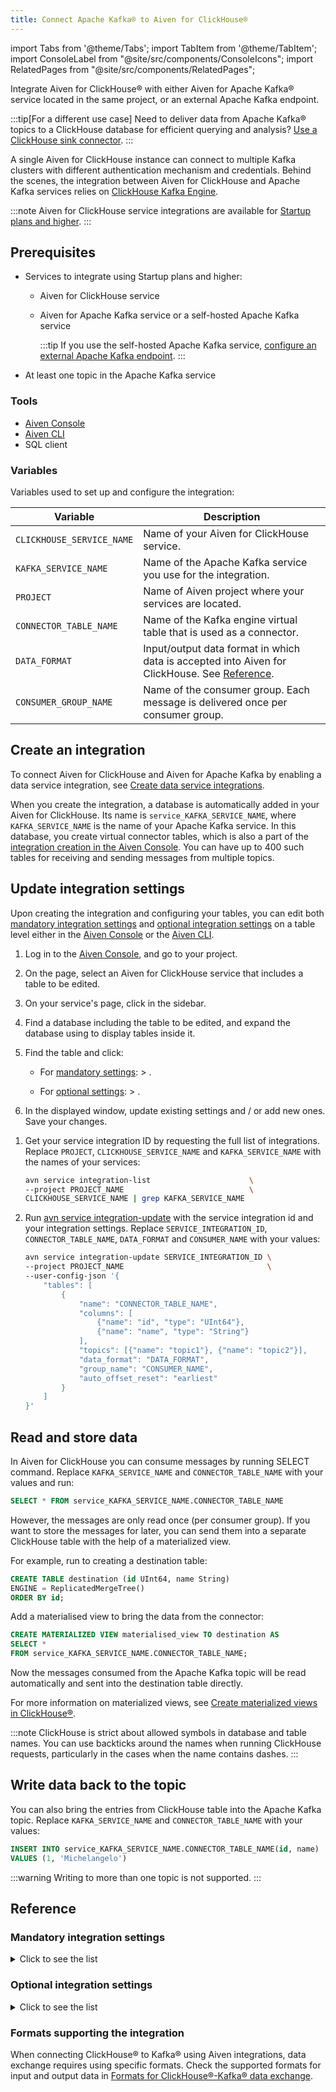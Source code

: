 ```yaml
---
title: Connect Apache Kafka® to Aiven for ClickHouse®
---
```


import Tabs from '@theme/Tabs';
import TabItem from '@theme/TabItem';
import ConsoleLabel from "@site/src/components/ConsoleIcons";
import RelatedPages from "@site/src/components/RelatedPages";

Integrate Aiven for ClickHouse® with either Aiven for Apache Kafka® service located in the same project, or an external Apache Kafka endpoint.

:::tip[For a different use case]
Need to deliver data from Apache Kafka® topics to a ClickHouse database for efficient querying
and analysis?
[Use a ClickHouse sink connector](/docs/products/kafka/kafka-connect/howto/clickhouse-sink-connector).
:::

A single Aiven for ClickHouse instance can connect to multiple Kafka clusters with
different authentication mechanism and credentials. Behind the scenes, the integration
between Aiven for ClickHouse and Apache Kafka services relies on
[ClickHouse Kafka Engine](https://clickhouse.com/docs/en/engines/table-engines/integrations/kafka/).

:::note
Aiven for ClickHouse service integrations are available for
[Startup plans and higher](https://aiven.io/pricing?product=clickhouse).
:::

## Prerequisites

-   Services to integrate using Startup plans and higher:
    -   Aiven for ClickHouse service
    -   Aiven for Apache Kafka service or a self-hosted Apache Kafka service

        :::tip
        If you use the self-hosted Apache Kafka service,
        [configure an external Apache Kafka endpoint](/docs/products/kafka/kafka-mirrormaker/howto/integrate-external-kafka-cluster#define-an-external-apache-kafka-service-integration-endpoint-via-aiven-console).
        :::

-   At least one topic in the Apache Kafka service

### Tools

-   [Aiven Console](https://console.aiven.io/)
-   [Aiven CLI](/docs/tools/cli)
-   SQL client

### Variables

Variables used to set up and configure the integration:

| Variable                  | Description                                                                                                |
| ------------------------- | ---------------------------------------------------------------------------------------------------------- |
| `CLICKHOUSE_SERVICE_NAME` | Name of your Aiven for ClickHouse service.                                                                 |
| `KAFKA_SERVICE_NAME`      | Name of the Apache Kafka service you use for the integration.                                              |
| `PROJECT`                 | Name of Aiven project where your services are located.                                                     |
| `CONNECTOR_TABLE_NAME`    | Name of the Kafka engine virtual table that is used as a connector.                                        |
| `DATA_FORMAT`             | Input/output data format in which data is accepted into Aiven for ClickHouse. See [Reference](#reference). |
| `CONSUMER_GROUP_NAME`     | Name of the consumer group. Each message is delivered once per consumer group.                             |

## Create an integration

To connect Aiven for ClickHouse and Aiven for Apache Kafka by enabling a
data service integration, see
[Create data service integrations](/docs/products/clickhouse/howto/data-service-integration#create-apache-kafka-integrations).

When you create the integration, a database is automatically added in your Aiven for
ClickHouse. Its name is `service_KAFKA_SERVICE_NAME`, where `KAFKA_SERVICE_NAME` is the
name of your Apache Kafka service. In this database, you create virtual connector tables,
which is also a part of the
[integration creation in the Aiven Console](/docs/products/clickhouse/howto/data-service-integration#create-apache-kafka-integrations).
You can have up to 400 such tables for receiving and sending messages from multiple topics.

## Update integration settings

Upon creating the integration and configuring your tables, you can edit both
[mandatory integration settings](/docs/products/clickhouse/howto/integrate-kafka#mandatory-integration-settings)
and
[optional integration settings](/docs/products/clickhouse/howto/integrate-kafka#optional-integration-settings)
on a table level either in the [Aiven Console](https://console.aiven.io/) or the
[Aiven CLI](/docs/tools/cli).

<Tabs groupId="group1">
<TabItem value="gui" label="Console" default>

1.  Log in to the [Aiven Console](https://console.aiven.io/), and go to your project.
1.  On the <ConsoleLabel name="Services"/> page, select an Aiven for ClickHouse service
    that includes a table to be edited.
1.  On your service's page, click <ConsoleLabel name="databasesandtables"/> in the
    sidebar.
1.  Find a database including the table to be edited, and expand the database using
    <ConsoleLabel name="downarrow"/> to display tables inside it.
1.  Find the table and click:

    - For
      [mandatory settings](/docs/products/clickhouse/howto/integrate-kafka#mandatory-integration-settings):
      <ConsoleLabel name="actions"/> >
      <ConsoleLabel name="edittable"/>.

    - For
      [optional settings](/docs/products/clickhouse/howto/integrate-kafka#optional-integration-settings):
      <ConsoleLabel name="actions"/> >
      <ConsoleLabel name="advancedconfiguration"/>.

1.  In the displayed window, update existing settings and / or add new ones. Save your
    changes.

</TabItem>
<TabItem value="cli" label="CLI">

1.  Get your service integration ID by requesting the full list of integrations. Replace
    `PROJECT`, `CLICKHOUSE_SERVICE_NAME` and `KAFKA_SERVICE_NAME` with the names of your
    services:

     ```bash
     avn service integration-list                      \
     --project PROJECT_NAME                            \
     CLICKHOUSE_SERVICE_NAME | grep KAFKA_SERVICE_NAME
     ```

1.  Run
    [avn service integration-update](/docs/tools/cli/service/integration#avn%20service%20integration-update)
    with the service integration id and your integration settings. Replace
    `SERVICE_INTEGRATION_ID`, `CONNECTOR_TABLE_NAME`, `DATA_FORMAT` and `CONSUMER_NAME`
    with your values:

    ```bash {6-14}
    avn service integration-update SERVICE_INTEGRATION_ID \
    --project PROJECT_NAME                                \
    --user-config-json '{
        "tables": [
            {
                "name": "CONNECTOR_TABLE_NAME",
                "columns": [
                    {"name": "id", "type": "UInt64"},
                    {"name": "name", "type": "String"}
                ],
                "topics": [{"name": "topic1"}, {"name": "topic2"}],
                "data_format": "DATA_FORMAT",
                "group_name": "CONSUMER_NAME",
                "auto_offset_reset": "earliest"
            }
        ]
    }'
    ```

</TabItem>
</Tabs>

## Read and store data

In Aiven for ClickHouse you can consume messages by running SELECT
command. Replace `KAFKA_SERVICE_NAME` and `CONNECTOR_TABLE_NAME` with
your values and run:

```sql
SELECT * FROM service_KAFKA_SERVICE_NAME.CONNECTOR_TABLE_NAME
```

However, the messages are only read once (per consumer group). If you
want to store the messages for later, you can send them into a separate
ClickHouse table with the help of a materialized view.

For example, run to creating a destination table:

```sql
CREATE TABLE destination (id UInt64, name String)
ENGINE = ReplicatedMergeTree()
ORDER BY id;
```

Add a materialised view to bring the data from the connector:

```sql
CREATE MATERIALIZED VIEW materialised_view TO destination AS
SELECT *
FROM service_KAFKA_SERVICE_NAME.CONNECTOR_TABLE_NAME;
```

Now the messages consumed from the Apache Kafka topic will be read
automatically and sent into the destination table directly.

For more information on materialized views, see
[Create materialized views in ClickHouse®](/docs/products/clickhouse/howto/materialized-views).

:::note
ClickHouse is strict about allowed symbols in database and table names.
You can use backticks around the names when running ClickHouse requests,
particularly in the cases when the name contains dashes.
:::

## Write data back to the topic

You can also bring the entries from ClickHouse table into the Apache
Kafka topic. Replace `KAFKA_SERVICE_NAME` and `CONNECTOR_TABLE_NAME`
with your values:

```sql
INSERT INTO service_KAFKA_SERVICE_NAME.CONNECTOR_TABLE_NAME(id, name)
VALUES (1, 'Michelangelo')
```

:::warning
Writing to more than one topic is not supported.
:::

## Reference

### Mandatory integration settings

<details><summary>
Click to see the list
</summary>
-   `name` - name of the connector table
-   `columns` - array of columns with names and types
-   `topics` - array of topics to pull data from
-   `data_format` - format for input data
    ([see supported formats](/docs/products/clickhouse/reference/supported-input-output-formats))
-   `group_name` - consumer group name to be created on your behalf
</details>

### Optional integration settings

<details><summary>
Click to see the list
</summary>
| Name                                    | Type      | Description                                                                                                                     | Default    | Example      | Allowed values / Range                                          |
|---------------------------------------- |-----------|---------------------------------------------------------------------------------------------------------------------------------|------------|--------------|-----------------------------------------------------------------|
| `auto_offset_reset`                     | string    | Action to take when there is no initial offset in offset store or the desired offset is out of range                            | `earliest` | `latest`     | `smallest`, `earliest`, `beginning`, `largest`, `latest`, `end` |
| `date_time_input_format`                | string    | Method to read `DateTime` from text input formats                                                                               | `basic`    | `best_effort`| `basic`, `best_effort`, `best_effort_us`                        |
| `handle_error_mode`                     | string    | How to handle errors for Kafka engine                                                                                           | `default`  | `stream`     | `default`, `stream`                                             |
| `max_block_size`                        | integer   | Number of rows collected by polls for flushing data from Kafka                                                                  | `0`        | `100000`     | `0` - `1_000_000_000`                                           |
| `max_rows_per_message`                  | integer   | Maximum number of rows produced in one Kafka message for row-based formats                                                      | `1`        | `100000`     | `1` - `1_000_000_000`                                           |
| `num_consumers`                         | integer   | Number of consumers per table per replica                                                                                       | `1`        | `4`          | `1` - `10`                                                      |
| `poll_max_batch_size`                   | integer   | Maximum amount of messages to be polled in a single Kafka poll                                                                  | `0`        | `10000`      | `0` - `1_000_000_000`                                           |
| `poll_max_timeout_ms`                   | integer   | Timeout in milliseconds for a single poll from Kafka. Defaults to `stream_flush_interval_ms` (`500` ms).                        | `0`        | `1000`       | `0` - `30_000`                                                  |
| `skip_broken_messages`                  | integer   | Skip at least this number of broken messages from Kafka topic per block                                                         | `0`        | `10000`      | `0` - `1_000_000_000`                                           |
| `thread_per_consumer`                   | boolean   | Provide an independent thread for each consumer. All consumers run in the same thread by default.                               | `false`    | `true`       | `true`, `false`                                                 |
| `producer_batch_size`                   | integer   | Max size in bytes of a batch of messages sent to Kafka. If exceeded, the batch is sent.                                         | `1000000`  | `1000000`    | `0` - `2_147_483_647`                                           |
| `producer_batch_num_messages`           | integer   | Max number of messages in a batch sent to Kafka. If exceeded, the batch is sent.                                                | `10000`    | `10000`      | `1` - `1_000_000`                                               |
| `producer_compression_codec`            | string    | Compression codec to use for Kafka producer                                                                                     | `none`     | `zstd`       | `none`, `gzip`, `lz4`, `snappy`, `zstd`                         |
| `producer_compression_level`            | integer   | Compression level for Kafka producer.<br />The range depends on `producer_compression_codec`. | Codec-dependent value.<br />`-1` if `producer_compression_codec` set to `none` | `5` | Codec-dependent ranges: <ul><li>`gzip`: `0` - `9`</li><li>`lz4`: `0` - `12`</li><li>`snappy`: only `0`</li><li>`none`: `-1` - `12`</li></ul> |
| `producer_linger_ms`                    | integer   | Time in ms to wait for additional messages before sending a batch. If exceeded, the batch is sent.                              | `5`        | `5`          | `0` - `900_000`                                                 |
| `producer_queue_buffering_max_messages` | integer   | Max number of messages to buffer before sending. Max messages in producer queue.                                                | `100000`   | `100000`     | `0` - `2_147_483_647`                                           |
| `producer_queue_buffering_max_kbytes`   | integer   | Max size of buffer in kilobytes before sending. Max size of producer queue in kB.                                               | `1048576`  | `1048576`    | `0` - `2_147_483_647`                                           |
| `producer_request_required_acks`        | integer   | Number of acknowledgments required from Kafka brokers for a message to be considered successful                                 | `-1`       | `1`          | `-1` - `1000`                                                   |
</details>

### Formats supporting the integration

When connecting ClickHouse® to Kafka® using Aiven integrations, data
exchange requires using specific formats. Check the supported formats
for input and output data in
[Formats for ClickHouse®-Kafka® data exchange](/docs/products/clickhouse/reference/supported-input-output-formats).

